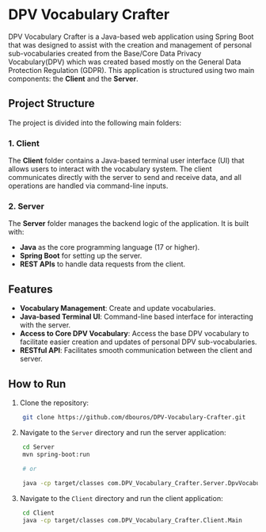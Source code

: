 # DPV Vocabulary Crafter

DPV Vocabulary Crafter is a Java-based web application using Spring Boot that was designed to assist with the creation and management of personal sub-vocabularies created from the Base/Core Data Privacy Vocabulary(DPV) which was created based mostly on the General Data Protection Regulation (GDPR). This application is structured using two main components: the **Client** and the **Server**.

## Project Structure

The project is divided into the following main folders:

### 1. Client
The **Client** folder contains a Java-based terminal user interface (UI) that allows users to interact with the vocabulary system. The client communicates directly with the server to send and receive data, and all operations are handled via command-line inputs.

### 2. Server
The **Server** folder manages the backend logic of the application. It is built with:
- **Java** as the core programming language (17 or higher).
- **Spring Boot** for setting up the server.
- **REST APIs** to handle data requests from the client.

## Features
- **Vocabulary Management**: Create and update vocabularies.
- **Java-based Terminal UI**: Command-line based interface for interacting with the server.
- **Access to Core DPV Vocabulary**: Access the base DPV vocabulary to facilitate easier creation and updates of personal DPV sub-vocabularies.
- **RESTful API**: Facilitates smooth communication between the client and server.

## How to Run

1. Clone the repository:

```bash
    git clone https://github.com/dbouros/DPV-Vocabulary-Crafter.git
```

2. Navigate to the `Server` directory and run the server application:

```bash
    cd Server
    mvn spring-boot:run

    # or
    
    java -cp target/classes com.DPV_Vocabulary_Crafter.Server.DpvVocabularyCrafterApplication

```

3. Navigate to the `Client` directory and run the client application:

```bash
    cd Client
    java -cp target/classes com.DPV_Vocabulary_Crafter.Client.Main

```

